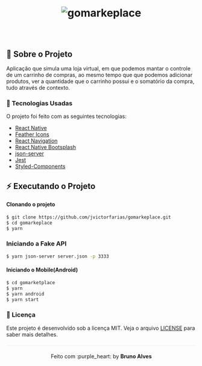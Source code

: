<h1 align="center" style="padding: 50px;">
<img alt="gomarkeplace" src="./img/logo@3x.png" width="auto" heigth="auto"/>
</h1>

## :bookmark_tabs: Sobre o Projeto

Aplicação que simula uma loja virtual, em que podemos mantar o controle de um carrinho de compras,
ao mesmo tempo que que podemos adicionar produtos, ver a quantidade que o carrinho possui e o somatório
da compra, tudo através de contexto.

### :rocket: Tecnologias Usadas

O projeto foi feito com as seguintes tecnologias:

- [React Native](https://reactnative.dev/)
- [Feather Icons](https://feathericons.com/)
- [React Navigation](https://reactnavigation.org/)
- [React Native Bootsplash](https://www.npmjs.com/package/react-native-bootsplash)
- [json-server](https://www.npmjs.com/package/json-server)
- [Jest](https://jestjs.io/)
- [Styled-Components](https://styled-components.com/)

## :zap: Executando o Projeto

#### Clonando o projeto

```sh
$ git clone https://github.com/jvictorfarias/gomarkeplace.git
$ cd gomarkeplace
$ yarn
```

### Iniciando a Fake API

```sh
$ yarn json-server server.json -p 3333
```

#### Iniciando o Mobile(Android)

```sh
$ cd gomarketplace
$ yarn
$ yarn android
$ yarn start
```

### :memo: Licença

Este projeto é desenvolvido sob a licença MIT. Veja o arquivo [LICENSE](LICENSE.md) para saber mais detalhes.

<p align="center" style="margin-top: 20px; border-top: 1px solid #eee; padding-top: 20px;">Feito com :purple_heart: by <strong> Bruno Alves</strong> </p>
